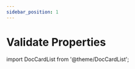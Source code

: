 ```yaml
---
sidebar_position: 1
---
```


# Validate Properties

import DocCardList from '@theme/DocCardList';

<DocCardList />
